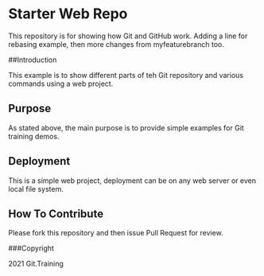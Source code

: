 # Starter Web Repo

This repository is for showing how Git and GitHub work. Adding a line for rebasing example,
then more changes from myfeaturebranch too.

##Introduction

This example is to show different parts of teh Git repository and various commands using a web project.

## Purpose

As stated above, the main purpose is to provide simple examples for Git training demos.

## Deployment

This is a simple web project, deployment can be on any web server or even local file system.

## How To Contribute

Please fork this repository and then issue Pull Request for review.

###Copyright

2021 Git.Training
